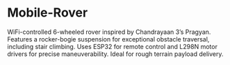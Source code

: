 # Mobile-Rover
WiFi-controlled 6-wheeled rover inspired by Chandrayaan 3’s Pragyan. Features a rocker-bogie suspension for exceptional obstacle traversal, including stair climbing. Uses ESP32 for remote control and L298N motor drivers for precise maneuverability. Ideal for rough terrain payload delivery.
